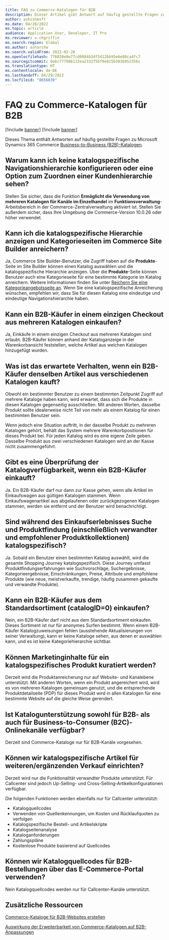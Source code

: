 ```yaml
---
title: FAQ zu Commerce-Katalogen für B2B
description: Dieser Artikel gibt Antwort auf häufig gestellte Fragen zur Microsoft Dynamics 365 Commerce-Katalogen.
author: ashishmsft
ms.date: 04/28/2022
ms.topic: article
audience: Application User, Developer, IT Pro
ms.reviewer: v-chgriffin
ms.search.region: Global
ms.author: asharchw
ms.search.validFrom: 2022-02-28
ms.openlocfilehash: 776820e8e77cd0884b3df5412bb95e6e80ca4fc7
ms.sourcegitcommit: 0abc777986112ea2332f5bf0e815b303b952356c
ms.translationtype: HT
ms.contentlocale: de-DE
ms.lasthandoff: 04/29/2022
ms.locfileid: "8656839"
---
```

# <a name="commerce-catalogs-for-b2b-faq"></a>FAQ zu Commerce-Katalogen für B2B

[!include [banner](includes/banner.md)]
[!include [banner](includes/preview-banner.md)]

Dieses Thema enthält Antworten auf häufig gestellte Fragen zu Microsoft Dynamics 365 Commerce [Business-to-Business (B2B)-Katalogen](catalogs-b2b-sites.md).

## <a name="why-cant-i-configure-a-catalog-specific-navigation-hierarchy-or-see-an-option-to-associate-a-customer-hierarchy"></a>Warum kann ich keine katalogspezifische Navigationshierarchie konfigurieren oder eine Option zum Zuordnen einer Kundenhierarchie sehen?

Stellen Sie sicher, dass die Funktion **Ermöglicht die Verwendung von mehreren Katalogen für Kanäle im Einzelhandel** im **Funktionsverwaltung**-Arbeitsbereich in der Commerce-Zentralverwaltung aktiviert ist. Stellen Sie außerdem sicher, dass Ihre Umgebung die Commerce-Version 10.0.26 oder höher verwendet.

## <a name="can-i-view-the-catalog-specific-hierarchy-and-enrich-category-pages-in-commerce-site-builder"></a>Kann ich die katalogspezifische Hierarchie anzeigen und Kategorieseiten im Commerce Site Builder anreichern?

Ja, Commerce Site Builder-Benutzer, die Zugriff haben auf die **Produkte**-Seite im Site Builder können einen Katalog auswählen und die katalogspezifische Hierarchie anzeigen. Über die **Produkte**-Seite können Benutzer auch eine Kategorieseite für eine bestimmte Kategorie im Katalog anreichern. Weitere Informationen finden Sie unter [Reichern Sie eine Kategorieangebotsseite an](enrich-category-page.md). Wenn Sie eine katalogspezifische Anreicherung wünschen, empfehlen wir, dass Sie für diesen Katalog eine eindeutige und eindeutige Navigationshierarchie haben.

## <a name="can-a-b2b-shopper-purchase-from-multiple-catalogs-in-a-single-checkout"></a>Kann ein B2B-Käufer in einem einzigen Checkout aus mehreren Katalogen einkaufen?

Ja, Einkäufe in einem einzigen Checkout aus mehreren Katalogen sind erlaubt. B2B-Käufer können anhand der Kataloganzeige in der Warenkorbansicht feststellen, welche Artikel aus welchen Katalogen hinzugefügt wurden.

## <a name="if-a-b2b-shopper-purchases-the-same-item-from-different-catalogs-what-is-the-expected-behavior"></a>Was ist das erwartete Verhalten, wenn ein B2B-Käufer denselben Artikel aus verschiedenen Katalogen kauft?

Obwohl ein bestimmter Benutzer zu einem bestimmten Zeitpunkt Zugriff auf mehrere Kataloge haben kann, wird erwartet, dass sich die Produkte in diesen Katalogen gegenseitig ausschließen. Mit anderen Worten, dasselbe Produkt sollte idealerweise nicht Teil von mehr als einem Katalog für einen bestimmten Benutzer sein.

Wenn jedoch eine Situation auftritt, in der dasselbe Produkt zu mehreren Katalogen gehört, behält das System mehrere Warenkorbpositionen für dieses Produkt bei. Für jeden Katalog wird es eine eigene Zeile geben. Dasselbe Produkt aus zwei verschiedenen Katalogen wird an der Kasse nicht zusammengeführt.

## <a name="when-a-b2b-shopper-is-shopping-is-there-any-validation-for-catalog-availability"></a>Gibt es eine Überprüfung der Katalogverfügbarkeit, wenn ein B2B-Käufer einkauft?

Ja. Ein B2B-Käufer darf nur dann zur Kasse gehen, wenn alle Artikel im Einkaufswagen aus gültigen Katalogen stammen. Wenn Einkaufswagenartikel aus abgelaufenen oder zurückgezogenen Katalogen stammen, werden sie entfernt und der Benutzer wird benachrichtigt.

## <a name="during-the-shopping-experience-are-search-and-product-discovery-including-related-and-recommended-product-collections-catalog-specific"></a>Sind während des Einkaufserlebnisses Suche und Produktfindung (einschließlich verwandter und empfohlener Produktkollektionen) katalogspezifisch?

Ja. Sobald ein Benutzer einen bestimmten Katalog auswählt, wird die gesamte Shopping Journey katalogspezifisch. Diese Journey umfasst Produktfindungserfahrungen wie Suchvorschläge, Suchergebnisse, Kategorieergebnisse, Einschränkungen, Preise, Attribute und empfohlene Produkte (wie neue, meistverkaufte, trendige, häufig zusammen gekaufte und verwandte Produkte).

## <a name="can-a-b2b-shopper-purchase-from-the-default-assortment-catalogid0"></a>Kann ein B2B-Käufer aus dem Standardsortiment (catalogID=0) einkaufen?

Nein, ein B2B-Käufer darf nicht aus dem Standardsortiment einkaufen. Dieses Sortiment ist nur für anonymes Surfen bestimmt. Wenn einem B2B-Käufer Katalogzuweisungen fehlen (ausstehende Aktualisierungen von seiner Verwaltung), kann er keine Kataloge sehen, aus denen er auswählen kann, und es ist keine Kategoriehierarchie sichtbar.

## <a name="can-marketing-content-be-curated-for-a-product-that-is-specific-to-a-catalog"></a>Können Marketinginhalte für ein katalogspezifisches Produkt kuratiert werden?

Derzeit wird die Produktanreicherung nur auf Website- und Kanalebene unterstützt. Mit anderen Worten, wenn ein Produkt angereichert wird, wird es von mehreren Katalogen gemeinsam genutzt, und die entsprechende Produktdetailseite (PDP) für dieses Produkt wird in allen Katalogen für eine bestimmte Website auf die gleiche Weise gerendert.

## <a name="is-catalog-support-available-for-both-b2b-and-business-to-consumer-b2c-online-channels"></a>Ist Katalogunterstützung sowohl für B2B- als auch für Business-to-Consumer (B2C)-Onlinekanäle verfügbar?

Derzeit sind Commerce-Kataloge nur für B2B-Kanäle vorgesehen.

## <a name="can-we-set-up-catalog-specific-upsellcross-sell-items"></a>Können wir katalogspezifische Artikel für weiteren/ergänzenden Verkauf einrichten?

Derzeit wird nur die Funktionalität verwandter Produkte unterstützt. Für Callcenter sind jedoch Up-Selling- und Cross-Selling-Artikelkonfigurationen verfügbar.

Die folgenden Funktionen werden ebenfalls nur für Callcenter unterstützt:

- Katalogquellcodes
- Verwenden von Quellenkennungen, um Kosten und Rücklaufquoten zu verfolgen
- Katalogspezifische Bestell- und Artikelskripte
- Katalogseitenanalyse
- Kataloganforderungen
- Zahlungspläne
- Kostenlose Produkte basierend auf Quellcodes

## <a name="can-we-use-catalog-source-codes-for-b2b-orders-through-the-e-commerce-portal"></a>Können wir Katalogquellcodes für B2B-Bestellungen über das E-Commerce-Portal verwenden?

Nein Katalogquellcodes werden nur für Callcenter-Kanäle unterstützt.

## <a name="additional-resources"></a>Zusätzliche Ressourcen

[Commerce-Kataloge für B2B-Websites erstellen](catalogs-b2b-sites.md)

[Auswirkung der Erweiterbarkeit von Commerce-Katalogen auf B2B-Anpassungen](catalogs-b2b-sites-dev.md)

